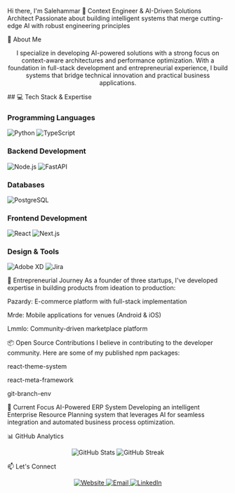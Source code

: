 Hi there, I'm Salehammar 👋
Context Engineer & AI-Driven Solutions Architect
Passionate about building intelligent systems that merge cutting-edge AI with robust engineering principles

🚀 About Me
<p align="center"> I specialize in developing AI-powered solutions with a strong focus on context-aware architectures and performance optimization. With a foundation in full-stack development and entrepreneurial experience, I build systems that bridge technical innovation and practical business applications. </p>
## 💻 Tech Stack & Expertise

### Programming Languages
![Python](https://img.shields.io/badge/Python-3776AB?style=for-the-badge&logo=python&logoColor=white)
![TypeScript](https://img.shields.io/badge/TypeScript-007ACC?style=for-the-badge&logo=typescript&logoColor=white)

### Backend Development
![Node.js](https://img.shields.io/badge/Node.js-43853D?style=for-the-badge&logo=node.js&logoColor=white)
![FastAPI](https://img.shields.io/badge/FastAPI-009688?style=for-the-badge&logo=fastapi&logoColor=white)

### Databases
![PostgreSQL](https://img.shields.io/badge/PostgreSQL-316192?style=for-the-badge&logo=postgresql&logoColor=white)

### Frontend Development
![React](https://img.shields.io/badge/React-61DAFB?style=for-the-badge&logo=react&logoColor=black)
![Next.js](https://img.shields.io/badge/Next.js-000000?style=for-the-badge&logo=next.js&logoColor=white)

### Design & Tools
![Adobe XD](https://img.shields.io/badge/Adobe%20XD-FF61F6?style=for-the-badge&logo=adobe%20xd&logoColor=white)
![Jira](https://img.shields.io/badge/Jira-0052CC?style=for-the-badge&logo=jira&logoColor=white)

🏢 Entrepreneurial Journey
As a founder of three startups, I've developed expertise in building products from ideation to production:

Pazardy: E-commerce platform with full-stack implementation

Mrde: Mobile applications for venues (Android & iOS)

Lmmlo: Community-driven marketplace platform

📦 Open Source Contributions
I believe in contributing to the developer community. Here are some of my published npm packages:

react-theme-system

react-meta-framework

git-branch-env

🔭 Current Focus
AI-Powered ERP System
Developing an intelligent Enterprise Resource Planning system that leverages AI for seamless integration and automated business process optimization.

📊 GitHub Analytics
<p align="center"> <img src="https://github-readme-stats.vercel.app/api?username=salehammar&show_icons=true&theme=radical&hide_title=true&hide_rank=true" alt="GitHub Stats" /> <img src="https://github-readme-streak-stats.herokuapp.com/?user=salehammar&theme=radical&hide_border=true" alt="GitHub Streak" /> </p>
📫 Let's Connect
<p align="center"> <a href="https://www.salehammar.com" target="_blank" rel="noreferrer noopener"> <img src="https://img.shields.io/badge/Website-Salehammar.com-blue?style=for-the-badge&logo=About.me&logoColor=white" alt="Website" /> </a> <a href="mailto:hi@salehammar.com" target="_blank" rel="noreferrer noopener"> <img src="https://img.shields.io/badge/Email-hi%40salehammar.com-D14836?style=for-the-badge&logo=gmail&logoColor=white" alt="Email" /> </a> <a href="https://www.linkedin.com/in/yourprofile" target="_blank" rel="noreferrer noopener"> <img src="https://img.shields.io/badge/LinkedIn-0077B5?style=for-the-badge&logo=linkedin&logoColor=white" alt="LinkedIn" /> </a> </p>
